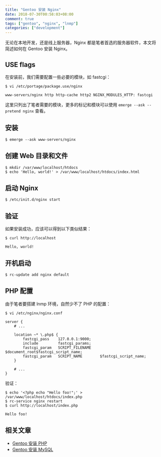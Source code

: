 ```yaml
---
title: "Gentoo 安装 Nginx"
date: 2018-07-30T00:58:03+08:00
comment: true
tags: ["gentoo", "nginx", "lnmp"]
categories: ["development"]
---
```


无论在本地开发，还是线上服务器，Nginx 都是笔者首选的服务器软件，本文将简述如何在 Gentoo 安装 Nginx。
<!--more-->

## USE flags

在安装前，我们需要配置一些必要的模块，如 fastcgi：

```
$ vi /etc/portage/package.use/nginx

www-servers/nginx http http-cache http2 NGINX_MODULES_HTTP: fastcgi
```

这里只列出了笔者需要的模块，更多的标记和模块可以使用 `emerge --ask --pretend nginx` 查看。 


## 安装

```
$ emerge --ask www-servers/nginx
```


## 创建 Web 目录和文件

```
$ mkdir /var/www/localhost/htdocs
$ echo 'Hello, world!' > /var/www/localhost/htdocs/index.html
```


## 启动 Nginx

```
$ /etc/init.d/nginx start
```


## 验证

如果安装成功，应该可以得到以下类似结果：

```
$ curl http://localhost

Hello, world!
```


## 开机启动

```
$ rc-update add nginx default
```


## PHP 配置

由于笔者要搭建 lnmp 环境，自然少不了 PHP 的配置：

```
$ vi /etc/nginx/nginx.conf

server {
	# ...

	location ~* \.php$ {
		fastcgi_pass    127.0.0.1:9000;
		include         fastcgi_params;
		fastcgi_param   SCRIPT_FILENAME    $document_root$fastcgi_script_name;
		fastcgi_param   SCRIPT_NAME        $fastcgi_script_name;
	}

	# ...
}
```

验证：

```
$ echo '<?php echo "Hello foo!";' > /var/www/localhost/htdocs/index.php
$ rc-service nginx restart
$ curl http://localhost/index.php

Hello foo!
```


## 相关文章

- [Gentoo 安装 PHP](/post/gentoo/php)
- [Gentoo 安装 MySQL](/post/gentoo/mysql)

